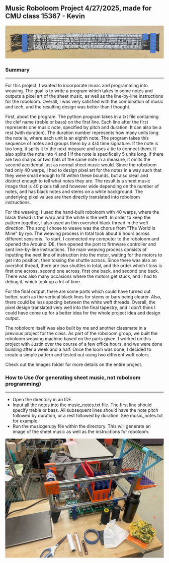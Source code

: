 ## Music Roboloom Project 4/27/2025, made for CMU class 15367 - Kevin

![Final Design](Images/Final.jpg)

### Summary

---

For this project, I wanted to incorporate music and programming into weaving. The goal is to write a program which takes in some notes and outputs a pixel art of the sheet music, as well as the line-by-line instructions for the roboloom. Overall, I was very satisfied with the combination of music and tech, and the resulting design was better than I thought.

First, about the program. The python program takes in a txt file containing the clef name (treble or bass) on the first line. Each line after the first represents one music note, specified by pitch and duration. It can also be a rest (with duration). The duration number represents how many units long the note is, where each unit is an eighth note. The program takes this sequence of notes and groups them by a 4/4 time signature. If the note is too long, it splits it to the next measure and uses a tie to connect them. It also splits the note into 4 and 1 if the note is specifically 5 units long. If there are two sharps or two flats of the same note in a measure, it omits the second accidental just as normal sheet music would. Since the roboloom had only 40 warps, I had to design pixel art for the notes in a way such that they were small enough to fit within these bounds, but also clear and distinct enough to tell what notes they are. The result is a sheet music image that is 40 pixels tall and however wide depending on the number of notes, and has black notes and stems on a white background. The underlying pixel values are then directly translated into roboloom instructions.
	
For the weaving, I used the hand-built roboloom with 40 warps, where the black thread is the warp and the white is the weft. In order to keep the pattern together, I also used an thin overshot black thread in the weft direction. The song I chose to weave was the chorus from "The World is Mine" by ryo. The weaving process in total took about 6 hours across different sessions. To start, I connected my computer to the roboloom and opened the Arduino IDE, then opened the port to firmware controller and sent line-by-line instructions. The main weaving process consists of inputting the next line of instruction into the motor, waiting for the motors to get into position, then tossing the shuttle across. Since there was also an overshot thread, there are two shuttles in total, and the order which I toss is first one across, second one across, first one back, and second one back. There was also many occasions where the motors get stuck, and I had to debug it, which took up a lot of time.

For the final output, there are some parts which could have turned out better, such as the vertical black lines for stems or bars being clearer. Also, there could be less spacing between the white weft threads. Overall, the pixel design translated very well into the final tapestry, and I don't think I could have come up for a better idea for the whole project idea and design output.

The roboloom itself was also built by me and another classmate in a previous project for the class. As part of the roboloom group, we built the roboloom weaving machine based on the parts given. I worked on this project with Justin over the course of a few office hours, and we were done building after a week and a half. Once the loom was done, I decided to create a simple pattern and tested out using two different weft colors.

Check out the Images folder for more details on the entire project.

### How to Use (for generating sheet music, not roboloom programming)

---

- Open the directory in an IDE.
- Input all the notes into the music_notes.txt file. The first line should specify treble or bass. All subsequent lines should have the note pitch followed by duration, or a rest followed by duration. See music_notes.txt for example.
- Run the musicgen.py file within the directory. This will generate an image of the sheet music as well as the instructions for roboloom.

![Final Design](Images/Weaving/done2.jpg)
